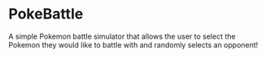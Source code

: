 # PokeBattle

A simple Pokemon battle simulator that allows the user to select the Pokemon they would like to battle with and randomly selects an opponent!
